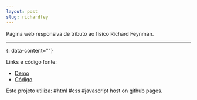 ```yaml
---
layout: post
slug: richardfey
---
```


Página web responsiva de tributo ao físico Richard Feynman.

---
{: data-content=""}

Links e código fonte:
- [Demo](https://izichtl.github.io/RichardFeynman/)
- [Código](https://github.com/izichtl/RichardFeynman)

Este projeto utiliza: #html #css #javascript host on github pages.



